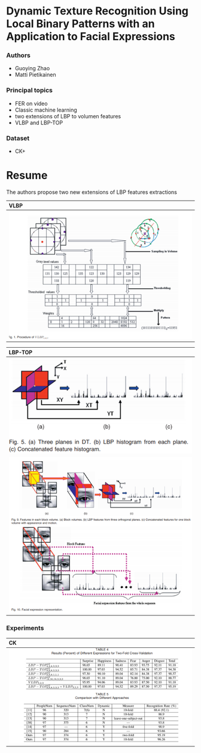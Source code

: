 # Dynamic Texture Recognition Using Local Binary Patterns with an Application to Facial Expressions

### Authors
* Guoying Zhao
* Matti Pietikainen

### Principal topics
* FER on video
* Classic machine learning
* two extensions of LBP to volumen features
* VLBP and LBP-TOP

### Dataset
* CK+

# Resume
The authors propose two new extensions of LBP features extractions

| VLBP |
| :------------- |
| ![architecture1](../../imgs/zhao2008_vlbp.png) |

| LBP-TOP |
| :------------- |
| ![architecture1](../../imgs/zhao2008_lbptop.png) |
| ![architecture1](../../imgs/zhao2008_model.png) |

### Experiments

| CK |
| :------------- |
| ![architecture1](../../imgs/zhao2008_exp.png) |
